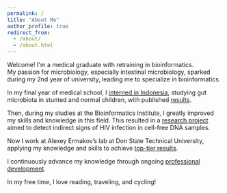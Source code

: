 ```yaml
---
permalink: /
title: "About Me"
author_profile: true
redirect_from: 
  - /about/
  - /about.html
---
```


Welcome! I'm a medical graduate with retraining in bioinformatics.<br>
My passion for microbiology, especially intestinal microbiology, sparked during my 2nd year of university, leading me to specialize in bioinformatics.<br>

In my final year of medical school, I [interned in Indonesia](https://iliapopov17.github.io/portfolio/portfolio-1/), studying gut microbiota in stunted and normal children, with published [results](https://journals.plos.org/plosone/article?id=10.1371/journal.pone.0299349).<br>

Then, during my studies at the Bioinformatics Institute, I greatly improved my skills and knowledge in this field. This resulted in a [research project](https://github.com/iliapopov17/The-shadow-of-HIV) aimed to detect indirect signs of HIV infection in cell-free DNA samples.<br>

Now I work at Alexey Ermakov’s lab at Don State Technical University, applying my knowledge and skills to achieve [top-tier results](https://github.com/PopovIILab).<br>

I continuously advance my knowledge through ongoing [professional development](https://iliapopov17.github.io/certificates/).<br>

In my free time, I love reading, traveling, and cycling!